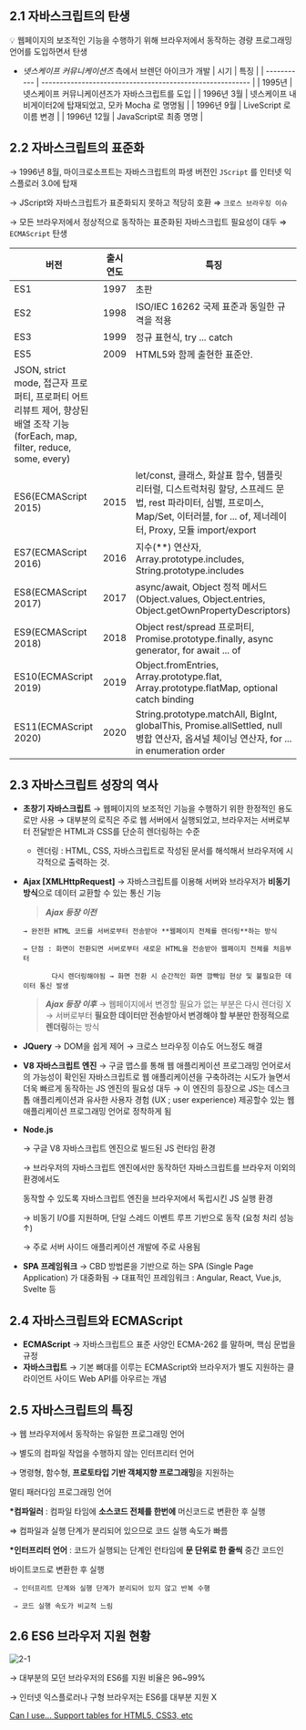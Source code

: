 ## 2.1 자바스크립트의 탄생

<aside>
💡 웹페이지의 보조적인 기능을 수행하기 위해 브라우저에서 동작하는 경량 프로그래밍 언어를 도입하면서 탄생
</aside>

- _넷스케이프 커뮤니케이션즈_ 측에서 브렌던 아이크가 개발
  | 시기 | 특징 |
  | ----------- | --------------------------------------------------------- |
  | 1995년 | 넷스케이프 커뮤니케이션즈가 자바스크립트를 도입 |
  | 1996년 3월 | 넷스케이프 내비게이터2에 탑재되었고, 모카 Mocha 로 명명됨 |
  | 1996년 9월 | LiveScript 로 이름 변경 |
  | 1996년 12월 | JavaScript로 최종 명명 |

## 2.2 자바스크립트의 표준화

→ 1996년 8월, 마이크로소프트는 자바스크립트의 파생 버전인 `JScript` 를 인터넷 익스플로러 3.0에 탑재

→ JScript와 자바스크립트가 표준화되지 못하고 적당히 호환 ⇒ `크로스 브라우징 이슈`

→ 모든 브라우저에서 정상적으로 동작하는 표준화된 자바스크립트 필요성이 대두 ⇒ `ECMAScript` 탄생

| 버전                                                                                                                           | 출시 연도 | 특징                                                                                                                                                                                 |
| ------------------------------------------------------------------------------------------------------------------------------ | --------- | ------------------------------------------------------------------------------------------------------------------------------------------------------------------------------------ |
| ES1                                                                                                                            | 1997      | 초판                                                                                                                                                                                 |
| ES2                                                                                                                            | 1998      | ISO/IEC 16262 국제 표준과 동일한 규격을 적용                                                                                                                                         |
| ES3                                                                                                                            | 1999      | 정규 표현식, try ... catch                                                                                                                                                           |
| ES5                                                                                                                            | 2009      | HTML5와 함께 출현한 표준안.                                                                                                                                                          |
| JSON, strict mode, 접근자 프로퍼티, 프로퍼티 어트리뷰트 제어, 향상된 배열 조작 기능(forEach, map, filter, reduce, some, every) |
| ES6(ECMAScript 2015)                                                                                                           | 2015      | let/const, 클래스, 화살표 함수, 템플릿 리터럴, 디스트럭처링 할당, 스프레드 문법, rest 파라미터, 심벌, 프로미스, Map/Set, 이터러블, for ... of, 제너레이터, Proxy, 모듈 import/export |
| ES7(ECMAScript 2016)                                                                                                           | 2016      | 지수(\*\*) 연산자, Array.prototype.includes, String.prototype.includes                                                                                                               |
| ES8(ECMAScript 2017)                                                                                                           | 2017      | async/await, Object 정적 메서드(Object.values, Object.entries, Object.getOwnPropertyDescriptors)                                                                                     |
| ES9(ECMAScript 2018)                                                                                                           | 2018      | Object rest/spread 프로퍼티, Promise.prototype.finally, async generator, for await ... of                                                                                            |
| ES10(ECMAScript 2019)                                                                                                          | 2019      | Object.fromEntries, Array.prototype.flat, Array.prototype.flatMap, optional catch binding                                                                                            |
| ES11(ECMAScript 2020)                                                                                                          | 2020      | String.prototype.matchAll, BigInt, globalThis, Promise.allSettled, null 병합 연산자, 옵셔널 체이닝 연산자, for ... in enumeration order                                              |

## 2.3 자바스크립트 성장의 역사

- **초창기 자바스크립트**
  → 웹페이지의 보조적인 기능을 수행하기 위한 한정적인 용도로만 사용
  → 대부분의 로직은 주로 웹 서버에서 실행되었고, 브라우저는 서버로부터 전달받은 HTML과 CSS를 단순히 렌더링하는 수준
  - 렌더링 : HTML, CSS, 자바스크립트로 작성된 문서를 해석해서 브라우저에 시각적으로 출력하는 것.
- **Ajax [XMLHttpRequest]**
  → 자바스크립트를 이용해 서버와 브라우저가 **비동기 방식**으로 데이터 교환할 수 있는 통신 기능

  > **_Ajax 등장 이전_**

      → 완전한 HTML 코드를 서버로부터 전송받아 **웹페이지 전체를 렌더링**하는 방식

      → 단점 : 화면이 전환되면 서버로부터 새로운 HTML을 전송받아 웹페이지 전체를 처음부터

             다시 렌더링해야됨 → 화면 전환 시 순간적인 화면 깜빡임 현상 및 불필요한 데이터 통신 발생

  > **_Ajax 등장 이후_**
  > → 웹페이지에서 변경할 필요가 없는 부분은 다시 렌더링 X
  > → 서버로부터 **필요한 데이터만 전송받아서 변경해야 할 부분만 한정적으로 렌더링**하는 방식

- **JQuery**
  → DOM을 쉽게 제어
  → 크로스 브라우징 이슈도 어느정도 해결
- **V8 자바스크립트 엔진**
  → 구글 맵스를 통해 웹 애플리케이션 프로그래밍 언어로서의 가능성이 확인된 자바스크립트로
  웹 애플리케이션을 구축하려는 시도가 늘면서 더욱 빠르게 동작하는 JS 엔진의 필요성 대두
  → 이 엔진의 등장으로 JS는 데스크톱 애플리케이션과 유사한 사용자 경험 (UX ; user experience)
  제공할수 있는 웹 애플리케이션 프로그래밍 언어로 정착하게 됨
- **Node.js**

  → 구글 V8 자바스크립트 엔진으로 빌드된 JS 런타임 환경

  → 브라우저의 자바스크립트 엔진에서만 동작하던 자바스크립트를 브라우저 이외의 환경에서도

  동작할 수 있도록 자바스크립트 엔진을 브라우저에서 독립시킨 JS 실행 환경

  → 비동기 I/O를 지원하며, 단일 스레드 이벤트 루프 기반으로 동작 (요청 처리 성능 ↑)

  → 주로 서버 사이드 애플리케이션 개발에 주로 사용됨

- **SPA 프레임워크**
  → CBD 방법론을 기반으로 하는 SPA (Single Page Application) 가 대중화됨
  → 대표적인 프레임워크 : Angular, React, Vue.js, Svelte 등

## 2.4 자바스크립트와 ECMAScript

- **ECMAScript**
  → 자바스크립트으 표준 사양인 ECMA-262 를 말하며, 핵심 문법을 규정
- **자바스크립트**
  → 기본 뼈대를 이루는 ECMAScript와 브라우저가 별도 지원하는 클라이언트 사이드 Web API를 아우르는 개념

## 2.5 자바스크립트의 특징

→ 웹 브라우저에서 동작하는 유일한 프로그래밍 언어

→ 별도의 컴파일 작업을 수행하지 않는 인터프리터 언어

→ 명령형, 함수형, **프로토타입 기반 객체지향 프로그래밍**을 지원하는

멀티 패러다임 프로그래밍 언어

**\*컴파일러** : 컴파일 타임에 **소스코드 전체를 한번에** 머신코드로 변환한 후 실행

⇒ 컴파일과 실행 단계가 분리되어 있으므로 코드 실행 속도가 빠름

**\*인터프리터 언어** : 코드가 실행되는 단계인 런타임에 **문 단위로 한 줄씩** 중간 코드인

바이트코드로 변환한 후 실행

     ⇒ 인터프리트 단계와 실행 단계가 분리되어 있지 않고 반복 수행

     ⇒ 코드 실행 속도가 비교적 느림

## 2.6 ES6 브라우저 지원 현황

![2-1](https://user-images.githubusercontent.com/55246584/147937160-fb1a55ef-2c55-42ab-aaac-c9a66c8139af.png)

→ 대부분의 모던 브라우저의 ES6를 지원 비율은 96~99%

→ 인터넷 익스플로러나 구형 브라우저는 ES6를 대부분 지원 X

[Can I use... Support tables for HTML5, CSS3, etc](https://caniuse.com/)
